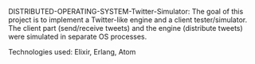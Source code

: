 DISTRIBUTED-OPERATING-SYSTEM-Twitter-Simulator:
The goal of this project is to implement a Twitter-like engine and a client tester/simulator. The client part (send/receive tweets) and the engine (distribute tweets) were simulated in separate OS processes.

Technologies used: Elixir, Erlang, Atom
